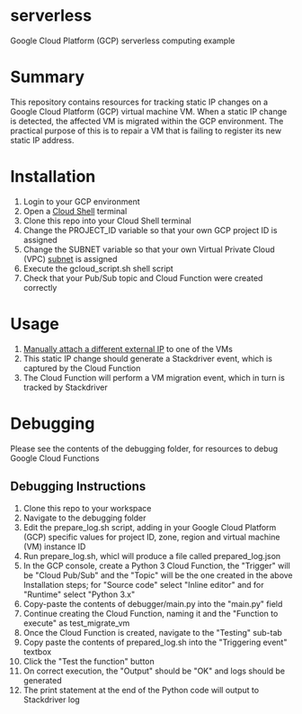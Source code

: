 # serverless
Google Cloud Platform (GCP) serverless computing example

# Summary
This repository contains resources for tracking static IP changes on a Google Cloud Platform (GCP) virtual machine VM. When a static IP change is detected, the affected VM is migrated within the GCP environment. The practical purpose of this is to repair a VM that is failing to register its new static IP address.

# Installation
1. Login to your GCP environment
2. Open a [Cloud Shell](https://cloud.google.com/shell/docs/using-cloud-shell) terminal
3. Clone this repo into your Cloud Shell terminal
4. Change the PROJECT_ID variable so that your own GCP project ID is assigned
5. Change the SUBNET variable so that your own Virtual Private Cloud (VPC) [subnet](https://cloud.google.com/vpc/docs/using-vpc) is assigned
6. Execute the gcloud_script.sh shell script
7. Check that your Pub/Sub topic and Cloud Function were created correctly

# Usage
1. [Manually attach a different external IP](https://cloud.google.com/compute/docs/ip-addresses/reserve-static-external-ip-address#IP_assign) to one of the VMs
2. This static IP change should generate a Stackdriver event, which is captured by the Cloud Function
3. The Cloud Function will perform a VM migration event, which in turn is tracked by Stackdriver

# Debugging
Please see the contents of the debugging folder, for resources to debug Google Cloud Functions

## Debugging Instructions
1. Clone this repo to your workspace
2. Navigate to the debugging folder
3. Edit the prepare_log.sh script, adding in your Google Cloud Platform (GCP) specific values for project ID, zone, region and virtual machine (VM) instance ID
4. Run prepare_log.sh, whicl will produce a file called prepared_log.json
5. In the GCP console, create a Python 3 Cloud Function, the "Trigger" will be "Cloud Pub/Sub" and the "Topic" will be the one created in the above Installation steps; for "Source code" select "Inline editor" and for "Runtime" select "Python 3.x"
6. Copy-paste the contents of debugger/main.py into the "main.py" field
7. Continue creating the Cloud Function, naming it and the "Function to execute" as test_migrate_vm
8. Once the Cloud Function is created, navigate to the "Testing" sub-tab
9. Copy paste the contents of prepared_log.sh into the "Triggering event" textbox
10. Click the "Test the function" button
11. On correct execution, the "Output" should be "OK" and logs should be generated
12. The print statement at the end of the Python code will output to Stackdriver log
